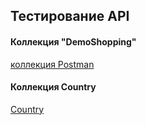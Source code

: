 ## Тестирование API
#### Коллекция "DemoShopping"
[коллекция Postman](https://www.postman.com/novk/workspace/my-workspace/collection/40908090-dedf151a-8670-4258-a6fb-3d57fa5fbc8b?action=share&creator=40908090&active-environment=40908090-c2314c67-a0ef-4981-9026-e8d8b1242260)
#### Коллекция Country
[Country](https://www.postman.com/novk/workspace/my-workspace/collection/40908090-7a2d4208-2cf8-4735-8c85-d13ccca01243?action=share&creator=40908090&active-environment=40908090-c2314c67-a0ef-4981-9026-e8d8b1242260)
